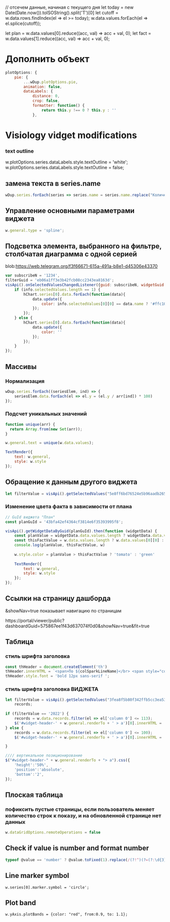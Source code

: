 // отсечем данные, начиная с текущего дня
let today = new Date(Date.now()).toISOString().split('T')[0]
let cutoff = w.data.rows.findIndex(el => el >= today);
w.data.values.forEach(el => el.splice(cutoff));

let plan = w.data.values[0].reduce((acc, val) => acc + val, 0); 
let fact = w.data.values[1].reduce((acc, val) => acc + val, 0); 


# Дополнить объект

```javascript
plotOptions: { 
    pie: {
        ...wDup.plotOptions.pie,
        animation: false,
        dataLabels: {
            distance: 0,
            crop: false,
            formatter: function() {
                return this.y !== 0 ? this.y : ''
            },
```


# Visiology vidget modifications

### text outline
w.plotOptions.series.dataLabels.style.textOutline = 'white';
w.plotOptions.series.dataLabels.style.textOutline = false;

## замена текста в series.name
```javascript
wDup.series.forEach(series => series.name = series.name.replace("Количество РЭС - ",""));
```

## Управление основными параметрами виджета
```javascript
w.general.type = 'spline';
```

## Подсветка элемента, выбранного на фильтре, столбчатая диаграмма с одной серией

blob:https://web.telegram.org/f3f66671-615a-491a-b8e1-d45306e43370

```javascript
var subscribeN = '1234',
filterGuid = 'eb06a1ff3e3b42fcb08cc2343ea8163d';
visApi().onSelectedValuesChangedListener({guid: subscribeN, widgetGuid: filterGuid }, function (info) {
    if (info.selectedValues.length == 1) {
        hChart.series[0].data.forEach(function(data){
            data.update({
                color: info.selectedValues[0][0] == data.name ? '#ffc106' : ''
            });
        });
    } else {
        hChart.series[0].data.forEach(function(data){
            data.update({
                color: ''
            });
        });
    }
});
```



## Массивы

### Нормализация

```javascript
wDup.series.forEach((seriesElem, ind) => { 
    seriesElem.data.forEach(el => el.y = (el.y / arr[ind]) * 100)
});
```

### Подсчет уникальных значений

```javascript
function unique(arr) {
  return Array.from(new Set(arr));
}

w.general.text = unique(w.data.values);

TextRender({
    text: w.general,
    style: w.style
});
```



## Обращение к данным другого виджета

```javascript
let filterValue = visApi().getSelectedValues("5e8ff6bd76524e5b96aadb265211be19")
```
### Изменение цвета факта в зависимости от плана

```javascript
// GuId виджета "План"
const planGuId = '43bfa42ef4364cf3814e6f35393995f8';

visApi().getWidgetDataByGuid(planGuId).then(function (widgetData) {
    const planValue = widgetData.data.values.length ? widgetData.data.values[0][0] : 0
    const thisFactValue = w.data.values.length ? w.data.values[0][0] : 0
    console.log(planValue, thisFactValue, w)
    
    w.style.color = planValue > thisFactValue ? 'tomato' : 'green'
    
    TextRender({
        text: w.general,
        style: w.style
    });    
});
```

## Ссылки на страницу дашборда
&showNav=true   показывает навигацию по страницам

https://portal/viewer/public?dashboardGuid=575867ee1f43d637074f0d0&showNav=true&fit=true

## Таблица

### стиль шрифта заголовка

```javascript
const thHeader = document.createElement('th')
thHeader.innerHTML = `<span>По ${colSparkLineName}</br> <span style="color:#1c4680"> ● </span> план,<span style="color:#ba68c8"> ● </span> факт </span>`;
thHeader.style.font = 'bold 12px sans-serif ';
```

### стиль шрифта заголовка ВИДЖЕТА
```javascript
let filterValue = visApi().getSelectedValues("3fea8f5b80f342ffb5cc3ea53baed849")[0][0].split('-')[0],
    records; 
    
if (filterValue == '2022') {
    records = w.data.records.filter(el => el['column 0'] <= 113);
    $('#widget-header-' + w.general.renderTo + ' > a')[0].innerHTML = 'Попали в ТОП-113   <span style="color:green; font-weight:bold; font-size:120%; vertical-align:middle;">' + records.length + '</span>';
} else {
    records = w.data.records.filter(el => el['column 0'] <= 100);
    $('#widget-header-' + w.general.renderTo + ' > a')[0].innerHTML = 'Попали в ТОП-100   <span style="color:green; font-weight:bold; font-size:120%; vertical-align:middle;">' + records.length + '</span>';

}

//// вертикальное позиционирование 
$("#widget-header-" + w.general.renderTo + "> a").css({
    'height':'50%',
    'position':'absolute',
    'bottom':'2',
});

 ```

## Плоская таблица

### пофиксить пустые страницы, если пользователь меняет количество строк к показу, и на обновленной странице нет данных
```javascript
w.dataGridOptions.remoteOperations = false   
```

## Check if value is number and format number
```javascript
typeof @value == 'number' ? @value.toFixed(1).replace(/(?!^)(?=(?:\d{3})+(?:\.|$))/gm, ' ') : @value
```



## Line marker symbol

```
w.series[0].marker.symbol = 'circle';
```

## Plot band
```
w.yAxis.plotBands = {color: "red", from:0.9, to: 1.1};
```



